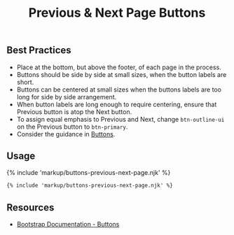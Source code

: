 ﻿---
title: Previous & Next Page Buttons
summary: Previous & Next Page buttons allow users to move through a sequential process.
tags: components, buttons
layout: guide
eleventyNavigation:
  key: Previous and Next Page Buttons
  parent: Components
  order: 80
  excerpt: Previous & Next Page buttons allow users to move through a sequential process.
  img: /img/illustrations/illus-buttons-back-fwd.svg
---

## Best Practices

- Place at the bottom, but above the footer, of each page in the process.
- Buttons should be side by side at small sizes, when the button labels are short.
- Buttons can be centered at small sizes when the buttons labels are too long for side by side arrangement.
- When button labels are long enough to require centering, ensure that Previous button is atop the Next button.
- To assign equal emphasis to Previous and Next, change `btn-outline-ui` on the Previous button to `btn-primary`.
- Consider the guidance in [Buttons](/components/buttons/).

## Usage

{% include 'markup/buttons-previous-next-page.njk' %}

``` html
{% include 'markup/buttons-previous-next-page.njk' %}
```

## Resources

* [Bootstrap Documentation - Buttons](https://getbootstrap.com/docs/5.2/components/buttons/)
